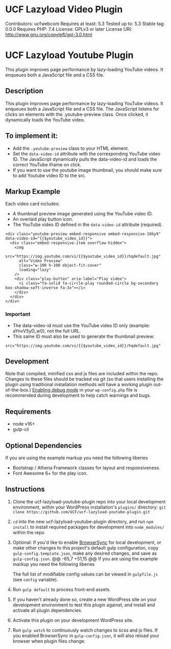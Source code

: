 # UCF Lazyload Video Plugin #
Contributors: ucfwebcom
Requires at least: 5.3
Tested up to: 5.3
Stable tag: 0.0.0
Requires PHP: 7.4
License: GPLv3 or later
License URI: http://www.gnu.org/copyleft/gpl-3.0.html

# UCF Lazyload Youtube Plugin #

This plugin improves page performance by lazy-loading YouTube videos. It enqueues both a JavaScript file and a CSS file.

## Description ##

This plugin improves page performance by lazy-loading YouTube videos. It enqueues both a JavaScript file and a CSS file. The JavaScript listens for clicks on elements with the .youtube-preview class. Once clicked, it dynamically loads the YouTube video.

## To implement it: ##

- Add the ```.youtube-preview``` class to your HTML element.
- Set the ```data-video-id``` attribute with the corresponding YouTube video ID. The JavaScript dynamically pulls the data-video-id and loads the correct YouTube iframe on click.
- If you want to use the youtube image thumbnail, you should make sure to add Youtube video ID to the src.

## Markup Example ##

Each video card includes:
- A thumbnail preview image generated using the YouTube video ID.
- An overlaid play button icon.
- The YouTube video ID defined in the ```data-video-id``` attribute (required).

```
<div class="youtube-preview embed-responsive embed-responsive-16by9" data-video-id="{{$youtube_video_id}}">
  <div class="embed-responsive-item overflow-hidden">
    <img
      src="https://img.youtube.com/vi/{{$youtube_video_id}}/hqdefault.jpg"
      alt="Video Preview"
      class="w-100 h-100 object-fit-cover"
      loading="lazy"
    />
    <div class="play-button" aria-label="Play video">
      <i class="fa-solid fa-circle-play rounded-circle bg-secondary box-shadow-soft-inverse fa-3x"></i>
    </div>
  </div>
</div>
```

### Important ###
- The data-video-id must use the YouTube video ID only (example: aYnvV5yD_w0), not the full URL.
- This same ID must also be used to generate the thumbnail preview:

``` src="https://img.youtube.com/vi/{{$youtube_video_id}}/hqdefault.jpg" ```

## Development ##

Note that compiled, minified css and js files are included within the repo.  Changes to these files should be tracked via git (so that users installing the plugin using traditional installation methods will have a working plugin out-of-the-box.)
[Enabling debug mode](https://codex.wordpress.org/Debugging_in_WordPress) in your `wp-config.php` file is recommended during development to help catch warnings and bugs.

## Requirements ##
* node v16+
* gulp-cli

## Optional Dependencies ##
If you are using the example markup you need the following liberies
* Bootstrap / Athena Framework classes for layout and responsiveness.
* Font Awesome 6+ for the play icon.


## Instructions ##
1. Clone the ucf-lazyload-youtube-plugin repo into your local development environment, within your WordPress installation's `plugins/` directory: `git clone https://github.com/UCF/ucf-lazyload-youtube-plugin.git`
2. `cd` into the new ucf-lazyload-youtube-plugin directory, and run `npm install` to install required packages for development into `node_modules/` within the repo
3. Optional: If you'd like to enable [BrowserSync](https://browsersync.io) for local development, or make other changes to this project's default gulp configuration, copy `gulp-config.template.json`, make any desired changes, and save as `gulp-config.json`.
	@@ -65,7 +51,15 @@ If you are using the example markup you need the following liberies

    The full list of modifiable config values can be viewed in `gulpfile.js` (see `config` variable).
3. Run `gulp default` to process front-end assets.
4. If you haven't already done so, create a new WordPress site on your development environment to test this plugin against, and install and activate all plugin dependencies.
5. Activate this plugin on your development WordPress site.
6. Run `gulp watch` to continuously watch changes to scss and js files. If you enabled BrowserSync in `gulp-config.json`, it will also reload your browser when plugin files change.
